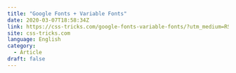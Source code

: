 ```yaml
---
title: "Google Fonts + Variable Fonts"
date: 2020-03-07T18:58:34Z
link: https://css-tricks.com/google-fonts-variable-fonts/?utm_medium=RSS&utm_source=news.12bit.vn
site: css-tricks.com
language: English
category:
  - Article
draft: false
---
```

